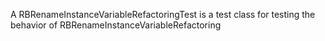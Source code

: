 A RBRenameInstanceVariableRefactoringTest is a test class for testing the behavior of RBRenameInstanceVariableRefactoring